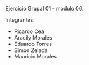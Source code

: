 Ejercicio Grupal 01 - módulo 06.

Integrantes: 
- Ricardo Cea
- Aracily Morales
- Eduardo Torres
- Simon Zelada
- Mauricio Morales